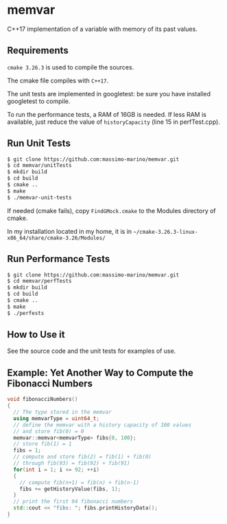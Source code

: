 # memvar

C++17 implementation of a variable with memory of its past values.

## Requirements

`cmake 3.26.3` is used to compile the sources.

The cmake file compiles with `C++17`.

The unit tests are implemented in googletest: be sure you have installed googletest to compile.

To run the performance tests, a RAM of 16GB is needed. If less RAM is available, just reduce the value of `historyCapacity` (line 15 in perfTest.cpp).

## Run Unit Tests

```bash
$ git clone https://github.com:massimo-marino/memvar.git
$ cd memvar/unitTests
$ mkdir build
$ cd build
$ cmake ..
$ make
$ ./memvar-unit-tests
```
If needed (cmake fails), copy `FindGMock.cmake` to the Modules directory of cmake.

In my installation located in my home, it is in `~/cmake-3.26.3-linux-x86_64/share/cmake-3.26/Modules/`

## Run Performance Tests

```bash
$ git clone https://github.com:massimo-marino/memvar.git
$ cd memvar/perfTests
$ mkdir build
$ cd build
$ cmake ..
$ make
$ ./perfests
```

## How to Use it

See the source code and the unit tests for examples of use.

## Example: Yet Another Way to Compute the Fibonacci Numbers
```C++
void fibonacciNumbers()
{
  // The type stored in the memvar
  using memvarType = uint64_t;
  // define the memvar with a history capacity of 100 values
  // and store fib(0) = 0
  memvar::memvar<memvarType> fibs{0, 100};
  // store fib(1) = 1
  fibs = 1;
  // compute and store fib(2) = fib(1) + fib(0)
  // through fib(93) = fib(92) + fib(91)
  for(int i = 1; i <= 92; ++i)
  {
    // compute fib(n+1) = fib(n) + fib(n-1)
    fibs += getHistoryValue(fibs, 1);
  }
  // print the first 94 fibonacci numbers
  std::cout << "fibs: "; fibs.printHistoryData();
}
```
